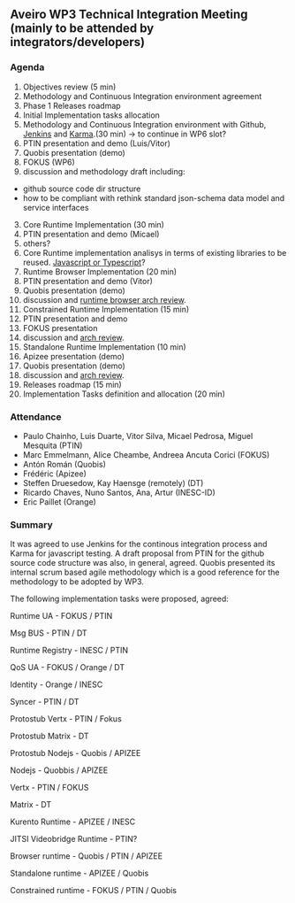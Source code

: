 ## Aveiro WP3 Technical Integration Meeting (mainly to be attended by integrators/developers)

### Agenda

1. Objectives review (5 min)
 1. Methodology and Continuous Integration environment agreement
 2. Phase 1 Releases roadmap
 3. Initial Implementation tasks allocation
2. Methodology and Continuous Integration environment with Github, [Jenkins](http://jenkins-ci.org/) and [Karma](http://karma-runner.github.io/0.13/index.html).(30 min) -> to continue in WP6 slot?
 1. PTIN presentation and demo (Luis/Vitor)
 2. Quobis presentation (demo)
 3. FOKUS (WP6) 
 4. discussion and methodology draft including:
   * github source code dir structure
   * how to be compliant with rethink standard json-schema data model and service interfaces

3. Core Runtime Implementation (30 min)
 1. PTIN presentation and demo (Micael)
 2. others?
 3. Core Runtime implementation analisys in terms of existing libraries to be reused. [Javascript or Typescript](https://github.com/reTHINK-project/core-framework/issues/46)?
4. Runtime Browser Implementation (20 min)
 1. PTIN presentation and demo (Vitor)
 2. Quobis presentation (demo)
 3. discussion and [runtime browser arch review](../specs/runtime/implementation/browser-runtime.md). 
4. Constrained Runtime Implementation (15 min)
 1. PTIN presentation and demo
 2. FOKUS presentation 
 3. discussion and [arch review](../specs/runtime/implementation/gw-runtime.md). 
5. Standalone Runtime Implementation (10 min)
 1. Apizee presentation (demo)
 2. Quobis presentation (demo)
 3. discussion and [arch review](../specs/runtime/implementation/standalon-runtime.md). 
6. Releases roadmap (15 min)
7. Implementation Tasks definition and allocation (20 min)

### Attendance

* Paulo Chainho, Luis Duarte, Vitor Silva, Micael Pedrosa, Miguel Mesquita (PTIN)
* Marc Emmelmann, Alice Cheambe, Andreea Ancuta Corici (FOKUS)
* Antón Román (Quobis)
* Frédéric (Apizee)
* Steffen Druesedow, Kay Haensge (remotely) (DT)
* Ricardo Chaves, Nuno Santos, Ana, Artur (INESC-ID)
* Eric Paillet (Orange)

### Summary

It was agreed to use Jenkins for the continous integration process and Karma for javascript testing. A draft proposal from PTIN for the github source code structure was also, in general, agreed. Quobis presented its internal scrum based agile methodology which is a good reference for the methodology to be adopted by WP3.

The following implementation tasks were proposed, agreed:

Runtime UA - FOKUS / PTIN

Msg BUS - PTIN / DT

Runtime Registry - INESC / PTIN

QoS UA - FOKUS / Orange / DT

Identity - Orange / INESC

Syncer - PTIN / DT

Protostub Vertx - PTIN / Fokus

Protostub Matrix - DT 

Protostub Nodejs - Quobis / APIZEE

Nodejs - Quobbis / APIZEE

Vertx - PTIN / FOKUS

Matrix - DT 

Kurento Runtime - APIZEE / INESC

JITSI Videobridge Runtime -  PTIN?

Browser runtime - Quobis / PTIN / APIZEE

Standalone runtime - APIZEE / Quobis

Constrained runtime - FOKUS / PTIN / Quobis
